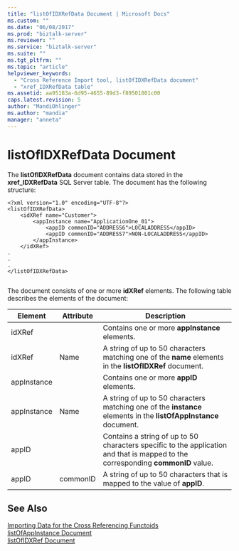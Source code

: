 ```yaml
---
title: "listOfIDXRefData Document | Microsoft Docs"
ms.custom: ""
ms.date: "06/08/2017"
ms.prod: "biztalk-server"
ms.reviewer: ""
ms.service: "biztalk-server"
ms.suite: ""
ms.tgt_pltfrm: ""
ms.topic: "article"
helpviewer_keywords: 
  - "Cross Reference Import tool, listOfIDXRefData document"
  - "xref_IDXRefData table"
ms.assetid: aa95183a-6d95-4655-89d3-f89501801c00
caps.latest.revision: 5
author: "MandiOhlinger"
ms.author: "mandia"
manager: "anneta"
---
```

# listOfIDXRefData Document
The **listOfIDXRefData** document contains data stored in the **xref_IDXRefData** SQL Server table. The document has the following structure:  
  
```  
<?xml version="1.0" encoding="UTF-8"?>  
<listOfIDXRefData>  
    <idXRef name="Customer">  
        <appInstance name="ApplicationOne_01">  
            <appID commonID="ADDRESS6">LOCALADDRESS</appID>  
            <appID commonID="ADDRESS7">NON-LOCALADDRESS</appID>  
        </appInstance>  
    </idXRef>  
.  
.  
.  
</listOfIDXRefData>  
  
```  
  
 The document consists of one or more **idXRef** elements. The following table describes the elements of the document:  
  
|Element|Attribute|Description|  
|-------------|---------------|-----------------|  
|idXRef||Contains one or more **appInstance** elements.|  
|idXRef|Name|A string of up to 50 characters matching one of the **name** elements in the **listOfIDXRef** document.|  
|appInstance||Contains one or more **appID** elements.|  
|appInstance|Name|A string of up to 50 characters matching one of the **instance** elements in the **listOfAppInstance** document.|  
|appID||Contains a string of up to 50 characters specific to the application and that is mapped to the corresponding **commonID** value.|  
|appID|commonID|A string of up to 50 characters that is mapped to the value of **appID**.|  
  
## See Also  
 [Importing Data for the Cross Referencing Functoids](../core/importing-data-for-the-cross-referencing-functoids.md)   
 [listOfAppInstance Document](../core/listofappinstance-document.md)   
 [listOfIDXRef Document](../core/listofidxref-document.md)